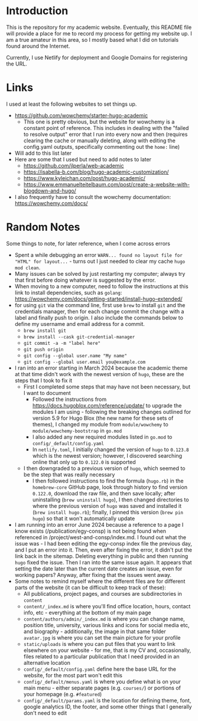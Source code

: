 
# Introduction

This is the repository for my academic website. Eventually, this README file will provide a place for me to record my process for getting my website up. I am a true amateur in this area, so I mostly based what I did on tutorials found around the Internet.

Currently, I use Netlify for deployment and Google Domains for registering the URL.

# Links

I used at least the following websites to set things up.

- https://github.com/wowchemy/starter-hugo-academic
  - This one is pretty obvious, but the website for wowchemy is a constant point of reference. This includes in dealing with the "failed to resolve output" error that I run into every now and then (requires clearing the cache or manually deleting, along with editing the config.yaml outputs, specifically commenting out the `home:` line)
- Will add to this list later
- Here are some that I used but need to add notes to later
  - https://github.com/jlperla/web-academic
  - https://isabella-b.com/blog/hugo-academic-customization/
  - https://www.kyleichan.com/post/hugo-academic/
  - https://www.emmanuelteitelbaum.com/post/create-a-website-with-blogdown-and-hugo/
- I also frequently have to consult the wowchemy documentation: https://wowchemy.com/docs/

# Random Notes

Some things to note, for later reference, when I come across errors

- Spent a while debugging an error `WARN... found no layout file for "HTML" for layout...` - turns out I just needed to clear my cache `hugo mod clean`.
- Many issues can be solved by just restarting my computer; always try that first before doing whatever is suggested by the error.
- When moving to a new computer, need to follow the instructions at this link to install dependencies, such as `golang`: https://wowchemy.com/docs/getting-started/install-hugo-extended/
- for using `git` via the command line, first use `brew` to install `git` and the credentials manager, then for each change commit the change with a label and finally push to origin. I also include the commands below to define my username and email address for a commit.
  - `brew install git`
  - `brew install --cask git-credential-manager`
  - `git commit -a -m "label here"`
  - `git push origin`
  - `git config --global user.name "My name"`
  - `git config --global user.email you@example.com`
- I ran into an error starting in March 2024 because the academic theme at that time didn't work with the newest version of `hugo`, these are the steps that I took to fix it
  - First I completed some steps that may have not been necessary, but I want to document
    - Followed the instructions from https://docs.hugoblox.com/reference/update/ to upgrade the modules I am using - following the breaking changes outlined for version 5.9 for Hugo Blox (the new name for these sets of themes), I changed my module from `module/wowchemy` to `module/wowchemy-bootstrap` in `go.mod`
    - I also added any new required modules listed in `go.mod` to `config/_default/config.yaml`
    - In `netlify.toml`, I initially changed the version of `hugo` to `0.123.8` which is the newest version; however, I discovered searching online that only up to `0.122.0` is supported
  - I then downgraded to a previous version of `hugo`, which seemed to be the step that was really necessary
    - I then followed instructions to find the formula (`hugo.rb`) in the `homebrew-core` GitHub page, look through history to find version `0.122.0`, download the raw file, and then save locally; after uninstalling (`brew uninstall hugo`), I then changed directories to where the previous version of `hugo` was saved and installed it (`brew install hugo.rb`); finally, I pinned this version (`brew pin hugo`) so that it won't automatically update
- I am running into an error June 2024 because a reference to a page I know exists (/publication/egy-consp) is not being found when referenced in /project/west-and-consp/index.md. I found out what the issue was - I had been editing the egy-consp index file the previous day, and I put an error into it. Then, even after fixing the error, it didn't put the link back in the sitemap. Deleting everything in public and then running `hugo` fixed the issue. Then I ran into the same issue again. It appears that setting the date later than the current date creates an issue, even for working papers? Anyway, after fixing that the issues went away.
- Some notes to remind myself where the different files are for different parts of the website (it can be difficult to keep track of these):
  - All publications, project pages, and courses are subdirectories in `content`
  - `content/_index.md` is where you'll find office location, hours, contact info, etc - everything at the bottom of my main page
  - `content/authors/admin/_index.md` is where you can change name, position title, university, various links and icons for social media etc, and biography - additionally, the image in that same folder `avatar.jpg` is where you can set the main picture for your profile
  - `static/uploads` is where you can put files that you want to link elsewhere on your website - for me, that is my CV and, occasionally, files related to a particular publication that I need provided in an alternative location
  - `config/_default/config.yaml` define here the base URL for the website, for the most part won't edit this
  - `config/_default/menus.yaml` is where you define what is on your main menu - either separate pages (e.g. `courses/`) or portions of your homepage (e.g. `#featured`)
  - `config/_default/params.yaml` is the location for defining theme, font, google analytics ID, the footer, and some other things that I generally don't need to edit 

